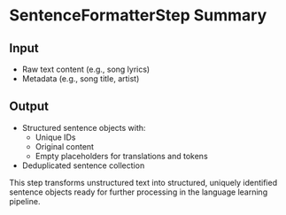 # SentenceFormatterStep Summary

## Input

- Raw text content (e.g., song lyrics)
- Metadata (e.g., song title, artist)

## Output

- Structured sentence objects with:
  - Unique IDs
  - Original content
  - Empty placeholders for translations and tokens
- Deduplicated sentence collection

This step transforms unstructured text into structured, uniquely identified sentence objects ready for further processing in the language learning pipeline.
